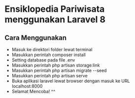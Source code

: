 <p align="center">
   <h1>Ensiklopedia Pariwisata menggunakan Laravel 8</h1>
</p>

## Cara Menggunakan
- Masuk ke direktori folder lewat terminal
- Masukkan perintah composer install
- Setting database pada file .env
- Masukkan perintah php artisan storage:link
- Masukkan perintah php artisan migrate --seed
- Masukkan perintah php artisan serve
- Buka aplikasi laravel lewat browser dengan masuk ke URL localhost:8000
- Selamat Mencoba! ^^ 
